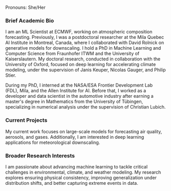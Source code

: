 Pronouns: She/Her

### Brief Academic Bio
I am an ML Scientist at ECMWF, working on atmospheric composition forecasting. Previously, I was a postdoctoral researcher at the Mila Quebec AI Institute in Montreal, Canada, where I collaborated with David Rolnick on generative models for downscaling. I hold a PhD in Machine Learning and Computer Science from Fraunhofer ITWM and the University of Kaiserslautern. My doctoral research, conducted in collaboration with the University of Oxford, focused on deep learning for accelerating climate modeling, under the supervision of Janis Keuper, Nicolas Gauger, and Philip Stier.

During my PhD, I interned at the NASA/ESA Frontier Development Lab (FDL), Mila, and the Allen Institute for AI. Before that, I worked as a developer and data scientist in the automotive industry after earning a master's degree in Mathematics from the University of Tübingen, specializing in numerical analysis under the supervision of Christian Lubich.

### Current Projects
My current work focuses on large-scale models for forecasting air quality, aerosols, and gases. Additionally, I am interested in deep learning applications for meteorological downscaling.

### Broader Research Interests
I am passionate about advancing machine learning to tackle critical challenges in environmental, climate, and weather modeling. My research explores ensuring physical consistency, improving generalization under distribution shifts, and better capturing extreme events in data.

